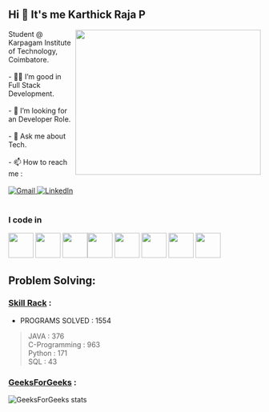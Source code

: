 ## Hi 👋 It's me Karthick Raja P
<img align="right" width="370" height="290" src="https://i.pinimg.com/originals/47/f0/34/47f0342cec72b800463bf003eac1257e.gif">
Student @ Karpagam Institute of Technology, Coimbatore.<br/> <br/>                                 
- 👨‍💻 I’m good in Full Stack Development.<br/> <br/>
- 👯 I’m looking for an Developer Role.<br/> <br/>
- 💬 Ask me about Tech.<br/> <br/>
- 📫 How to reach me : <br/> <br/>
   <a href="mailto:karthickraja14911@gmail.com">
    <img src="https://img.shields.io/badge/Gmail-ff4343?style=for-the-badge&logo=gmail&logoColor=white" alt="Gmail">
  </a>
  <a href="https://www.linkedin.com/in/karthick-raja-756914217">
    <img src="https://img.shields.io/badge/LinkedIn-0077B5?style=for-the-badge&logo=linkedin&logoColor=white" alt="LinkedIn">
  </a>
<br/><br/>

### I code in
<img height="50" width="50" src="https://img.icons8.com/color/48/000000/java-coffee-cup-logo.png" /> <img height="50" width="50" src="https://img.icons8.com/color/48/000000/html-5.png" /> <img height="50" width="50" src="https://img.icons8.com/color/48/000000/css3.png" /><img height="50" width="50" src="https://img.icons8.com/color/48/000000/javascript.png"/> <img height="50" width="50" src="https://cdn4.iconfinder.com/data/icons/logos-3/600/React.js_logo-512.png"/> <img height="50" width="50" src="https://img.icons8.com/color/48/000000/mongodb.png"/> <img height="50" width="50" src="https://img.icons8.com/color/48/000000/nodejs.png"/>  <img height="50" width="50" src="https://cdn1.iconfinder.com/data/icons/hawcons/32/700048-icon-89-document-file-sql-512.png"/>

## Problem Solving:

### [Skill Rack](https://www.skillrack.com/faces/resume.xhtml?id=373327&key=f9408bb776eb0bf861370a0996f61e487c86aa9a) : 
- PROGRAMS SOLVED : 1554
> JAVA : 376 <br/>
> C-Programming : 963 <br/>
> Python : 171<br/>
> SQL : 43<br/>


### [GeeksForGeeks](https://www.geeksforgeeks.org/user/karthickraja14911/) :
![GeeksForGeeks stats](https://geeks-for-geeks-stats-api.vercel.app/?userName=karthickraja14911)
